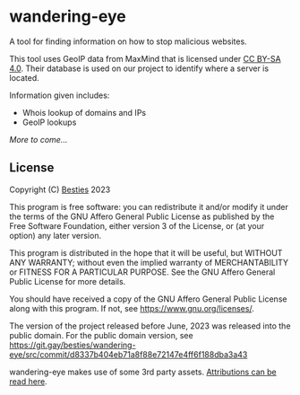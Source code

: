 # wandering-eye

A tool for finding information on how to stop malicious websites.

This tool uses GeoIP data from MaxMind that is licensed under [CC BY-SA 4.0](https://creativecommons.org/licenses/by-sa/4.0/). Their database is used on our project to identify where a server is located.

Information given includes:

- Whois lookup of domains and IPs
- GeoIP lookups

_More to come..._

## License

Copyright (C) [Besties](https://besties.house) 2023

This program is free software: you can redistribute it and/or modify
it under the terms of the GNU Affero General Public License as published
by the Free Software Foundation, either version 3 of the License, or
(at your option) any later version.

This program is distributed in the hope that it will be useful,
but WITHOUT ANY WARRANTY; without even the implied warranty of
MERCHANTABILITY or FITNESS FOR A PARTICULAR PURPOSE. See the
GNU Affero General Public License for more details.

You should have received a copy of the GNU Affero General Public License
along with this program. If not, see <https://www.gnu.org/licenses/>.

The version of the project released before June, 2023 was released into the public domain.
For the public domain version, see https://git.gay/besties/wandering-eye/src/commit/d8337b404eb71a8f88e72147e4ff6f188dba3a43

wandering-eye makes use of some 3rd party assets. [Attributions can be read here](src/routes/%28app%29/docs/attributions/+page.md).
